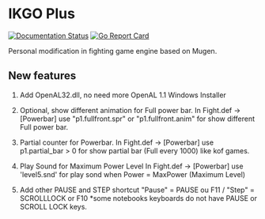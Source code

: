 # IKGO Plus

[![Documentation Status](https://readthedocs.org/projects/ikemen-plus/badge/?version=latest)](https://ikemen-plus.readthedocs.io/en/latest/?badge=latest) [![Go Report Card](https://goreportcard.com/badge/github.com/shinlucho/ikemen-plus)](https://goreportcard.com/report/github.com/shinlucho/ikemen-plus)

Personal modification in fighting game engine based on Mugen.

## New features

1. Add OpenAL32.dll, no need more OpenAL 1.1 Windows Installer

2. Optional, show different animation for Full power bar. 
In Fight.def -> [Powerbar] use "p1.fullfront.spr" or "p1.fullfront.anim" for show different Full power bar. 

3. Partial counter for Powerbar. 
In Fight.def -> [Powerbar] use p1.partial_bar > 0 for show partial bar (Full every 1000) like kof games. 

4. Play Sound for Maximum Power Level 
In Fight.def -> [Powerbar] use 'level5.snd' for play sond when Power = MaxPower (Maximum Level) 

5. Add other PAUSE and STEP shortcut 
"Pause" = PAUSE ou F11 / "Step" = SCROLLLOCK or F10 
*some notebooks keyboards do not have PAUSE or SCROLL LOCK keys.
